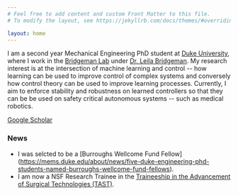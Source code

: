 ```yaml
---
# Feel free to add content and custom Front Matter to this file.
# To modify the layout, see https://jekyllrb.com/docs/themes/#overriding-theme-defaults

layout: home
---
```


I am a second year Mechanical Engineering PhD student at [Duke University](https://pratt.duke.edu/), where I work in the [Bridgeman Lab](http://bridgeman.pratt.duke.edu/) under [Dr. Leila Bridgeman](https://mems.duke.edu/faculty/leila-bridgeman). My research interest is at the intersection of machine learning and control -- how learning can be used to improve control of complex systems and conversely how control theory can be used to improve learning processes. Currently, I aim to enforce stability and robustness on learned controllers so that they can be be used on safety critical autonomous systems -- such as medical robotics.

[Google Scholar](https://scholar.google.com/citations?user=N-M1VMEAAAAJ&hl=en)

### News

- I was selcted to be a [Burroughs Wellcome Fund Fellow] (https://mems.duke.edu/about/news/five-duke-engineering-phd-students-named-burroughs-wellcome-fund-fellows).
- I am now a NSF Research Trainee in the [Traineeship in the Advancement of Surgical Technologies (TAST)](https://tast-nrt.pratt.duke.edu/).

